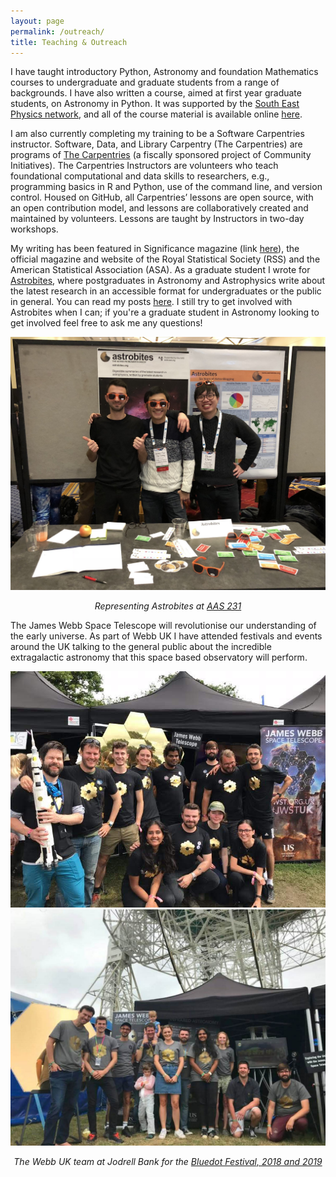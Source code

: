 ```yaml
---
layout: page
permalink: /outreach/
title: Teaching & Outreach
---
```


I have taught introductory Python, Astronomy and foundation Mathematics courses to undergraduate and graduate students from a range of backgrounds. 
I have also written a course, aimed at first year graduate students, on Astronomy in Python. 
It was supported by the <a href="http://www.sepnet.ac.uk/research/astrophysics/">South East Physics network</a>, and all of the course material is available online <a href="http://www.christopherlovell.co.uk/astro-python/">here</a>.

I am also currently completing my training to be a Software Carpentries instructor. 
Software, Data, and Library Carpentry (The Carpentries) are programs of <a href="https://carpentries.org/">The Carpentries</a> (a fiscally sponsored project of Community Initiatives). 
The Carpentries Instructors are volunteers who teach foundational computational and data skills to researchers, e.g., programming basics in R and Python, use of the command line, and version control. 
Housed on GitHub, all Carpentries’ lessons are open source, with an open contribution model, and lessons are collaboratively created and maintained by volunteers. 
Lessons are taught by Instructors in two-day workshops.

My writing has been featured in Significance magazine (link <a href="https://rss.onlinelibrary.wiley.com/doi/full/10.1111/j.1740-9713.2017.01089.x">here</a>), the official magazine and website of the Royal Statistical Society (RSS) and the American Statistical Association (ASA).
As a graduate student I wrote for <a href="http://astrobites.org/" target="blank">Astrobites</a>, where postgraduates in Astronomy and Astrophysics write about the latest research in an accessible format for undergraduates or the public in general. You can read my posts <a href="http://astrobites.com/author/clovell/" target="blank">here</a>. 
I still try to get involved with Astrobites when I can; if you're a graduate student in Astronomy looking to get involved feel free to ask me any questions!

<img class="vsmall" src="/images/astrobites_AAS.jpeg" title="Astrobites AAS">
<p style="text-align:center; font-style:italic">Representing Astrobites at <a href="https://aas.org/meetings/aas231">AAS 231</a></p>

The James Webb Space Telescope will revolutionise our understanding of the early universe. As part of Webb UK I have attended festivals and events around the UK talking to the general public about the incredible extragalactic astronomy that this space based observatory will perform.
<br>

<img class="vsmall" src="/images/bluedot_2019.jpg" title="bd19">
<img class="vsmall" src="/assets/webb_UK_team.jpg" title="WebbUK">
<p style="text-align:center; font-style:italic">The Webb UK team at Jodrell Bank for the <a href="https://www.discoverthebluedot.com/">Bluedot Festival, 2018 and 2019</a></p>
